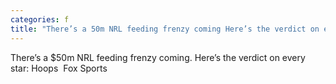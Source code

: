 ```yaml
---
categories: f
title: "There’s a 50m NRL feeding frenzy coming Here’s the verdict on every star Hoops  Fox Sports"
---
```

There’s a $50m NRL feeding frenzy coming. Here’s the verdict on every star: Hoops&nbsp;&nbsp;Fox Sports